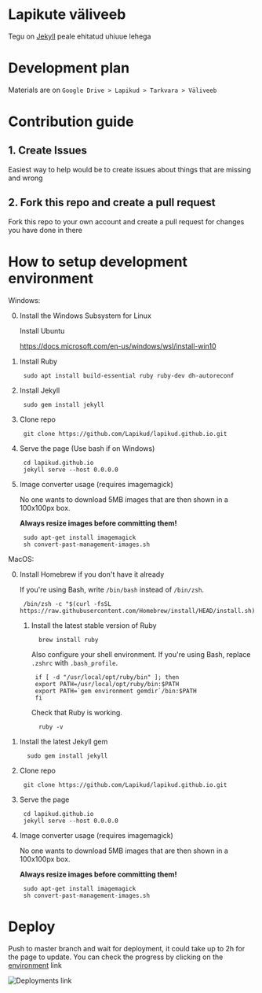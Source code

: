 # Lapikute väliveeb

Tegu on [Jekyll](https://jekyllrb.com/) peale ehitatud uhiuue lehega

# Development plan

Materials are on `Google Drive > Lapikud > Tarkvara > Väliveeb`

# Contribution guide

## 1. Create Issues

Easiest way to help would be to create issues about things that are missing and wrong

## 2. Fork this repo and create a pull request

Fork this repo to your own account and create a pull request for changes you have done in there

# How to setup development environment

Windows:

0. Install the Windows Subsystem for Linux

   Install Ubuntu

   https://docs.microsoft.com/en-us/windows/wsl/install-win10

1. Install Ruby

        sudo apt install build-essential ruby ruby-dev dh-autoreconf

2. Install Jekyll

        sudo gem install jekyll

3. Clone repo

        git clone https://github.com/Lapikud/lapikud.github.io.git

4. Serve the page (Use bash if on Windows)

        cd lapikud.github.io
        jekyll serve --host 0.0.0.0

5. Image converter usage (requires imagemagick)

   No one wants to download 5MB images that are then shown in a 100x100px box.

   **Always resize images before committing them!**

        sudo apt-get install imagemagick
        sh convert-past-management-images.sh

MacOS:

0. Install Homebrew if you don't have it already

    If you're using Bash, write `/bin/bash` instead of `/bin/zsh`.

        /bin/zsh -c "$(curl -fsSL https://raw.githubusercontent.com/Homebrew/install/HEAD/install.sh)"

   1. Install the latest stable version of Ruby

            brew install ruby

       Also configure your shell environment.
       If you're using Bash, replace `.zshrc` with `.bash_profile`.
    
           if [ -d "/usr/local/opt/ruby/bin" ]; then
           export PATH=/usr/local/opt/ruby/bin:$PATH
           export PATH=`gem environment gemdir`/bin:$PATH
           fi

       Check that Ruby is working.
    
            ruby -v

2. Install the latest Jekyll gem

         sudo gem install jekyll

3. Clone repo

        git clone https://github.com/Lapikud/lapikud.github.io.git

4. Serve the page

        cd lapikud.github.io
        jekyll serve --host 0.0.0.0

5. Image converter usage (requires imagemagick)

    No one wants to download 5MB images that are then shown in a 100x100px box.
    
    **Always resize images before committing them!**
    
        sudo apt-get install imagemagick
        sh convert-past-management-images.sh

# Deploy

Push to master branch and wait for deployment, it could take up to 2h for the page to update.
You can check the progress by clicking on the [environment](https://github.com/Lapikud/lapikud.github.io/deployments) link

![Deployments link](https://i.imgur.com/26jnh6k.png)
